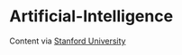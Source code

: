 # Artificial-Intelligence

Content via [Stanford University](https://www.youtube.com/watch?v=5p248yoa3oE)
